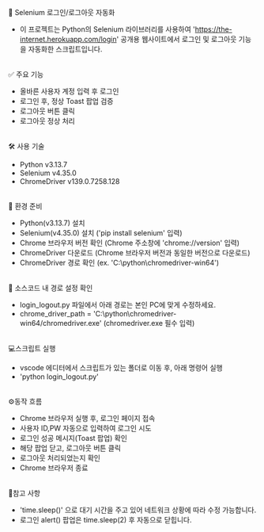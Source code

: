 🧪 Selenium 로그인/로그아웃 자동화

 - 이 프로젝트는 Python의 Selenium 라이브러리를 사용하여 'https://the-internet.herokuapp.com/login' 공개용 웹사이트에서 로그인 및 로그아웃 기능을 자동화한 스크립트입니다.<br><br>


✅ 주요 기능
 - 올바른 사용자 계정 입력 후 로그인  
 - 로그인 후, 정상 Toast 팝업 검증  
 - 로그아웃 버튼 클릭  
 - 로그아웃 정상 처리<br><br>


🛠️ 사용 기술

 - Python v3.13.7  
 - Selenium v4.35.0  
 - ChromeDriver v139.0.7258.128<br><br>



🚀 환경 준비

 - Python(v3.13.7) 설치
 - Selenium(v4.35.0) 설치 ('pip install selenium' 입력)
 - Chrome 브라우저 버전 확인 (Chrome 주소창에 'chrome://version' 입력)
 - ChromeDriver 다운로드 (Chrome 브라우저 버전과 동일한 버전으로 다운로드)
 - ChromeDriver 경로 확인 (ex. 'C:\python\chromedriver-win64')<br><br>



🧭 소스코드 내 경로 설정 확인
 - login_logout.py 파일에서 아래 경로는 본인 PC에 맞게 수정하세요.
 - chrome_driver_path = 'C:\python\chromedriver-win64/chromedriver.exe' (chromedriver.exe 필수 입력)<br><br>



💻스크립트 실행
 - vscode 에디터에서 스크립트가 있는 폴더로 이동 후, 아래 명령어 실행
 - 'python login_logout.py'<br><br>



⚙️동작 흐름
 - Chrome 브라우저 실행 후, 로그인 페이지 접속 
 - 사용자 ID,PW 자동으로 입력하여 로그인 시도
 - 로그인 성공 메시지(Toast 팝업) 확인
 - 해당 팝업 닫고, 로그아웃 버튼 클릭
 - 로그아웃 처리되었는지 확인
 - Chrome 브라우저 종료<br><br>



📝참고 사항

 - 'time.sleep()' 으로 대기 시간을 주고 있어 네트워크 상황에 따라 수정 가능합니다.
 - 로그인 alert() 팝업은 time.sleep(2) 후 자동으로 닫힙니다.<br><br>
